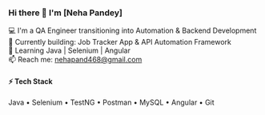 ### Hi there 👋 I'm [Neha Pandey]

💻 I'm a QA Engineer transitioning into Automation & Backend Development  
🚀 Currently building: Job Tracker App & API Automation Framework  
🌱 Learning Java | Selenium | Angular  
📫 Reach me: nehapand468@gmail.com

#### ⚡ Tech Stack
Java • Selenium • TestNG • Postman • MySQL • Angular • Git
